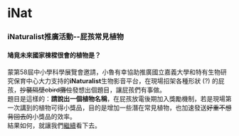 # iNat

### iNaturalist推廣活動--屁孩常見植物
#### 鳩竟未來國家棟樑很會的植物是？
蒙第58屆中小學科學展覽會邀請，小魯有幸協助推廣國立嘉義大學和特有生物研究保育中心大力支持的**iNaturalist**生物影音平台，在現場招架各種形狀 (?) 的屁孩，<del>抄襲隔壁ebird攤位</del>發想出個題目，讓屁孩們有事做。<br>
題目是這樣的：**請說出一個植物名稱**，在屁孩放電後期加入獎勵機制，若是現場第一次講到的植物可得小獎品，目的是增加一些潛在常見植物，也加速發送<del>好重不想背回去的</del>小獎品的效率。<br>
結果如何，就讓我們[繼續](https://chestnut123tw.github.io/iNat/iNat_exhib.html)看下去。
